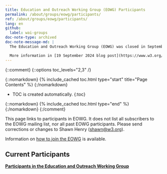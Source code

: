 ```yaml
---
title: Education and Outreach Working Group (EOWG) Participants
permalink: /about/groups/eowg/participants/
ref: /about/groups/eowg/participants/
lang: en
github:
  label: wai-groups
doc-note-type: archived
doc-note-message-md: |
  The Education and Outreach Working Group (EOWG) was closed in September 2024.

  More information in [19 September 2024 blog post](https://www.w3.org/blog/2024/accessibility-education-and-outreach-another-milestone-in-w3cs-30-year-history-and-evolution/).
---
```


{::comment}
{::options toc_levels="2,3" /}

{::nomarkdown}
{% include_cached toc.html type="start" title="Page Contents" %}
{:/nomarkdown}

-   TOC is created automatically.
{:toc}

{::nomarkdown}
{% include_cached toc.html type="end" %}
{:/nomarkdown}
{:/comment}

This page links to participants in EOWG. It does not list all subscribers to the EOWG mailing list, nor all past EOWG participants. Please send corrections or changes to Shawn Henry (shawn@w3.org).

Information on [how to join the EOWG](/about/groups/eowg/participate/) is available.

## Current Participants

**[Participants in the Education and Outreach Working Group](https://www.w3.org/2000/09/dbwg/details?group=35532&public=1)**
